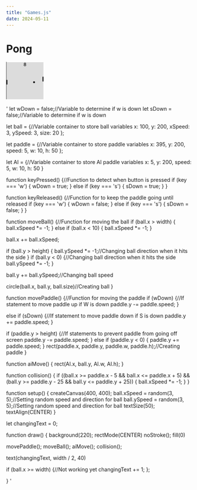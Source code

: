 ```yaml
---
title: "Games.js"
date: 2024-05-11
---
```


# Pong

<img src="/Images/Pong.png" alt="Image of pong" width="20%">


'
let wDown = false;//Variable to determine if w is down
let sDown = false;//Variable to determine if w is down

let ball = {//Variable container to store ball variables
  x: 100,
  y: 200,
  xSpeed: 3,
  ySpeed: 3,
  size: 20
};

let paddle = {//Variable container to store paddle variables
  x: 395,
  y: 200,
  speed: 5,
  w: 10,
  h: 50
};

let AI = {//Variable container to store AI paddle variables
  x: 5,
  y: 200,
  speed: 5,
  w: 10,
  h: 50
}


function keyPressed() {//Function to detect when button is pressed
  if (key === 'w') {
    wDown = true;
  }
  else if (key === 's') {
    sDown = true;
  }
}

function keyReleased() {//Function for to keep the paddle going until released
  if (key === 'w') {
    wDown = false;
  }
  else if (key === 's') {
    sDown = false;
  }
}

function moveBall() {//Function for moving the ball
  if (ball.x > width) {
    ball.xSpeed *= -1;
  }
  else if (ball.x < 10) {
    ball.xSpeed *= -1;
  }

  ball.x += ball.xSpeed;

  if (ball.y > height) {
    ball.ySpeed *= -1;//Changing ball direction when it hits the side
  }
  if (ball.y < 0) {//Changing ball direction when it hits the side
    ball.ySpeed *= -1;
  }

  ball.y += ball.ySpeed;//Changing ball speed

  circle(ball.x, ball.y, ball.size)//Creating ball
}

function movePaddle() {//Function for moving the paddle
  if (wDown) {//If statement to move paddle up if W is down
    paddle.y -= paddle.speed;
  }

  else if (sDown) {//If statement to move paddle down if S is down
    paddle.y += paddle.speed;
  }

  if (paddle.y > height) {//If statements to prevent paddle from going off screen
    paddle.y -= paddle.speed;
  }
  else if (paddle.y < 0) {
    paddle.y += paddle.speed;
  }
  rect(paddle.x, paddle.y, paddle.w, paddle.h);//Creating paddle
}

function aiMove() {
  rect(AI.x, ball.y, AI.w, AI.h);
}

function collision() {
  if ((ball.x >= paddle.x - 5 && ball.x <= paddle.x + 5) && (ball.y >= paddle.y - 25 && ball.y <= paddle.y + 25)) {
    ball.xSpeed *= -1;
  }
}



function setup() {
  createCanvas(400, 400);
  ball.xSpeed = random(3, 5);//Setting random speed and direction for ball
  ball.ySpeed = random(3, 5);//Setting random speed and direction for ball
  textSize(50);
  textAlign(CENTER)
}

let changingText = 0;

function draw() {
  background(220);
  rectMode(CENTER)
  noStroke();
  fill(0)

  movePaddle();
  moveBall();
  aiMove();
  collision();

  text(changingText, width / 2, 40)

  if (ball.x >= width) {//Not working yet
    changingText += 1;
  };


}
'